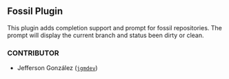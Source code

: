 ## Fossil Plugin

This plugin adds completion support and prompt for fossil repositories. The
prompt will display the current branch and status been dirty or clean.

### CONTRIBUTOR

-   Jefferson González ([`jgmdev`](HTTPS://GitHub.Com/jgmdev))
